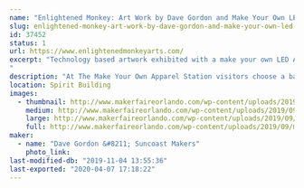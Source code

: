 ```yaml
---
name: "Enlightened Monkey: Art Work by Dave Gordon and Make Your Own LED Apparel Station"
slug: enlightened-monkey-art-work-by-dave-gordon-and-make-your-own-led-apparel-station-2017
id: 37452
status: 1
url: https://www.enlightenedmonkeyarts.com/
excerpt: "Technology based artwork exhibited with a make your own LED Apparel station: our booth offers visitors the opportunity to create their own light up apparel and trinkets and LEDs.  For a fee, Visitors may create light up hats, pins, barrettes, masks, etc.
"
description: "At The Make Your Own Apparel Station visitors choose a base product, LED(s) and then choose from a variety of decorations to adorn the product. Decorations may include stickers, small butterflies, jewels, feathers, etc.   Dave's art will include at least four sculptures made from found items that use various forms of lighting to create mood and features. (see images below.)"
location: Spirit Building
images:
  - thumbnail: http://www.makerfaireorlando.com/wp-content/uploads/2019/09/making-stuff.jpg
    medium: http://www.makerfaireorlando.com/wp-content/uploads/2019/09/making-stuff.jpg
    large: http://www.makerfaireorlando.com/wp-content/uploads/2019/09/making-stuff.jpg
    full: http://www.makerfaireorlando.com/wp-content/uploads/2019/09/making-stuff.jpg
maker:
  - name: "Dave Gordon &#8211; Suncoast Makers"
    photo_link: 
last-modified-db: "2019-11-04 13:55:36"
last-exported: "2020-04-07 17:18:22"
---
```

